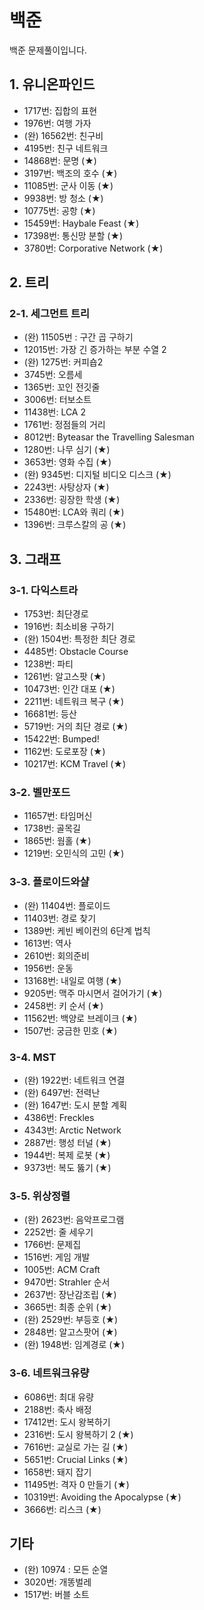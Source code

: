 # 백준
백준 문제풀이입니다.

## 1. 유니온파인드
- 1717번: 집합의 표현
- 1976번: 여행 가자
- (완) 16562번: 친구비
- 4195번: 친구 네트워크
- 14868번: 문명 (★)
- 3197번: 백조의 호수 (★)
- 11085번: 군사 이동 (★)
- 9938번: 방 청소 (★)
- 10775번: 공항 (★)
- 15459번: Haybale Feast (★)
- 17398번: 통신망 분할 (★)
- 3780번: Corporative Network (★)


## 2. 트리

### 2-1. 세그먼트 트리
- (완) 11505번 : 구간 곱 구하기
- 12015번: 가장 긴 증가하는 부분 수열 2
- (완) 1275번: 커피숍2
- 3745번: 오름세
- 1365번: 꼬인 전깃줄
- 3006번: 터보소트
- 11438번: LCA 2
- 1761번: 정점들의 거리
- 8012번: Byteasar the Travelling Salesman
- 1280번: 나무 심기 (★)
- 3653번: 영화 수집 (★)
- (완) 9345번: 디지털 비디오 디스크 (★)
- 2243번: 사탕상자 (★)
- 2336번: 굉장한 학생 (★)
- 15480번: LCA와 쿼리 (★)
- 1396번: 크루스칼의 공 (★)


## 3. 그래프

### 3-1. 다익스트라
- 1753번: 최단경로
- 1916번: 최소비용 구하기
- (완) 1504번: 특정한 최단 경로
- 4485번: Obstacle Course
- 1238번: 파티
- 1261번: 알고스팟 (★)
- 10473번: 인간 대포 (★)
- 2211번: 네트워크 복구 (★)
- 16681번: 등산
- 5719번: 거의 최단 경로 (★)
- 15422번: Bumped!
- 1162번: 도로포장 (★)
- 10217번: KCM Travel (★)

### 3-2. 벨만포드
- 11657번: 타임머신
- 1738번: 골목길
- 1865번: 웜홀 (★)
- 1219번: 오민식의 고민 (★)

### 3-3. 플로이드와샬
- (완) 11404번: 플로이드
- 11403번: 경로 찾기
- 1389번: 케빈 베이컨의 6단계 법칙
- 1613번: 역사
- 2610번: 회의준비
- 1956번: 운동
- 13168번: 내일로 여행 (★)
- 9205번: 맥주 마시면서 걸어가기 (★)
- 2458번: 키 순서 (★)
- 11562번: 백양로 브레이크 (★)
- 1507번: 궁금한 민호 (★)

### 3-4. MST
- (완) 1922번: 네트워크 연결
- (완) 6497번: 전력난
- (완) 1647번: 도시 분할 계획
- 4386번: Freckles
- 4343번: Arctic Network
- 2887번: 행성 터널 (★)
- 1944번: 복제 로봇 (★)
- 9373번: 복도 뚫기 (★)

### 3-5. 위상정렬
- (완) 2623번: 음악프로그램
- 2252번: 줄 세우기
- 1766번: 문제집
- 1516번: 게임 개발
- 1005번: ACM Craft
- 9470번: Strahler 순서
- 2637번: 장난감조립 (★)
- 3665번: 최종 순위 (★)
- (완) 2529번: 부등호 (★)
- 2848번: 알고스팟어 (★)
- (완) 1948번: 임계경로 (★)

### 3-6. 네트워크유량
- 6086번: 최대 유량
- 2188번: 축사 배정
- 17412번: 도시 왕복하기
- 2316번: 도시 왕복하기 2 (★)
- 7616번: 교실로 가는 길 (★)
- 5651번: Crucial Links (★)
- 1658번: 돼지 잡기
- 11495번: 격자 0 만들기 (★)
- 10319번: Avoiding the Apocalypse (★)
- 3666번: 리스크 (★)


## 기타
- (완) 10974 : 모든 순열
- 3020번: 개똥벌레
- 1517번: 버블 소트




